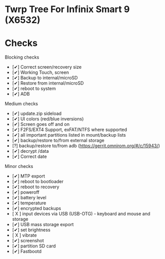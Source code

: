 # Twrp Tree For Infinix Smart 9 (X6532)

# Checks
Blocking checks
- [✔] Correct screen/recovery size
- [✔] Working Touch, screen
- [✔] Backup to internal/microSD
- [✔] Restore from internal/microSD
- [✔] reboot to system
- [✔] ADB

Medium checks
- [✔] update.zip sideload
- [✔] UI colors (red/blue inversions)
- [✔] Screen goes off and on
- [✔] F2FS/EXT4 Support, exFAT/NTFS where supported
- [✔] all important partitions listed in mount/backup lists
- [✔] backup/restore to/from external storage
- [?] backup/restore to/from adb (https://gerrit.omnirom.org/#/c/15943/)
- [✔] decrypt /data
- [✔] Correct date

Minor checks
- [✔] MTP export
- [✔] reboot to bootloader
- [✔] reboot to recovery
- [✔] poweroff
- [✔] battery level
- [✔] temperature
- [✔] encrypted backups
- [ X ] input devices via USB (USB-OTG) - keyboard and mouse and storage
- [✔] USB mass storage export
- [✔] set brightness
- [ X ] vibrate
- [✔] screenshot
- [✔] partition SD card
- [✔] Fastbootd
